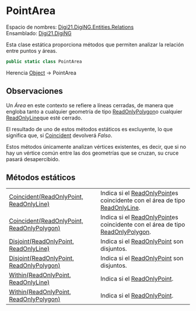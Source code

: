 # PointArea

Espacio de nombres: [Digi21.DigiNG.Entities.Relations](/digi3d-net/programacion/.net/referencia/digi21.diging/digi21.diging.entities.relations/)  
Ensamblado: [Digi21.DigiNG](/digi3d-net/programacion/.net/referencia/digi21.diging.plugin/digi21.diging/)

Esta clase estática proporciona métodos que permiten analizar la relación entre puntos y áreas.

```csharp
public static class PointArea
```

Herencia [Object](https://docs.microsoft.com/en-us/dotnet/api/system.object?view=net-5.0) → PointArea

## Observaciones

Un _Área_ en este contexto se refiere a líneas cerradas, de manera que engloba tanto a cualquier geometría de tipo [ReadOnlyPolygon](../../digi21.diging.entities/readonlypolygon/)o cualquier [ReadOnlyLine](../../digi21.diging.entities/readonlyline/)que esté cerrado.

El resultado de uno de estos métodos estáticos es excluyente, lo que significa que, si [Coincident](/digi3d-net/programacion/.net/referencia/digi21.diging/digi21.diging.entities.relations/clases/pointpoint/metodos-estaticos/coincident.md) devolverá _Falso_.

Estos métodos únicamente analizan vértices existentes, es decir, que si no hay un vértice común entre las dos geometrías que se cruzan, su cruce pasará desapercibido.

## Métodos estáticos

|  |  |
| :--- | :--- |
| [Coincident\(ReadOnlyPoint, ReadOnlyLine\)](metodos-estaticos/coincident.md#coincident-readonlypoint-readonlyline) | Indica si el [ReadOnlyPoint](../../digi21.diging.entities/readonlypoint/)es coincidente con el área de tipo [ReadOnlyLine](/digi3d-net/programacion/.net/referencia/digi21.diging/digi21.diging.entities/clases/readonlyline/). |
| [Coincident\(ReadOnlyPoint, ReadOnlyPolygon\)](metodos-estaticos/coincident.md#coincident-readonlypoint-readonlypolygon) | Indica si el [ReadOnlyPoint](../../digi21.diging.entities/readonlypoint/)es coincidente con el área de tipo [ReadOnlyPolygon](/digi3d-net/programacion/.net/referencia/digi21.diging/digi21.diging.entities/clases/readonlypolygon/). |
| [Disjoint\(ReadOnlyPoint, ReadOnlyLine\)](metodos-estaticos/disjoint.md#disjoint-readonlypoint-readonlyline) | Indica si el [ReadOnlyPoint](/digi3d-net/programacion/.net/referencia/digi21.diging/digi21.diging.entities/clases/readonlypoint/) son disjuntos. |
| [Disjoint\(ReadOnlyPoint, ReadOnlyPolygon\)](metodos-estaticos/disjoint.md#disjoint-readonlypoint-readonlypolygon) | Indica si el [ReadOnlyPoint](/digi3d-net/programacion/.net/referencia/digi21.diging/digi21.diging.entities/clases/readonlypoint/) son disjuntos. |
| [Within\(ReadOnlyPoint, ReadOnlyLine\)](metodos-estaticos/within.md#within-readonlypoint-readonlyline) | Indica si el [ReadOnlyPoint](/digi3d-net/programacion/.net/referencia/digi21.diging/digi21.diging.entities/clases/readonlypoint/). |
| [Within\(ReadOnlyPoint, ReadOnlyPolygon\)](metodos-estaticos/within.md#within-readonlypoint-readonlypolygon) | Indica si el [ReadOnlyPoint](/digi3d-net/programacion/.net/referencia/digi21.diging/digi21.diging.entities/clases/readonlypoint/). |

